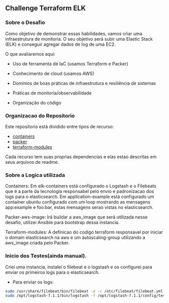## Challenge Terraform ELK

### Sobre o Desafio

Como objetivo de demonstrar essas habilidades, vamos criar uma infraestrutura de monitoria. O seu objetivo será subir uma Elastic Stack (ELK) e conseguir agregar dados de log de uma EC2.

O que avaliaremos aqui:

- Uso de ferramenta de IaC (usamos Terraform e Packer)

- Conhecimento de cloud (usamos AWS)

- Domínios de boas práticas de infraestrutura e resiliência de sistemas

- Práticas de monitoria/observabilidade

- Organização do código


### Organizacao do Repositorio

Este repositorio está dividido entre tipos de recurso:
   * [containers](containers)
   * [packer](packer-aws-image)
   * [terraform-modules](terraform-modules)

Cada recurso tem suas proprias dependencias e elas estao descritas em seus arquivos de readme.


### Sobre a Logica utilizada

Containers: 
  Em elk-containers está configurado o Logstash e o Filebeats que é a parte da tecnologia responsabel pelo envio e padronizacao dos logs para o elasticsearch.
  Em application-example está configurado um container ubuntu configurado com um loop mostrando as mensagens app:example e foo:bar, estas mensagens serao vistas no elasticsearch.
  
Packer-aws-image: 
  Irá buildar a aws_image que será utilizada nesse desafio, utilizei Ansible para bootstrap dessa instancia.
  
Terraform-modules:
  A definicao do codigo terraform responsavel por iniciar o domain elasticsearch na aws e um autoscaling-group utilizando a aws_image criada pelo Packer.
  

### Inicio dos Testes(ainda manual).

Criei uma instancia, instalei o filebeat e o logstash e os configurei para enviar os primeiros logs para o elasticsearch.

* Para enviar os logs:
````bash
sudo /usr/share/filebeat/bin/filebeat -e -c /etc/filebeat/filebeat.yml
sudo /opt/logstash-7.1.1/bin/logstash -f /opt/logstash-7.1.1/config/test.conf
````
